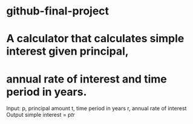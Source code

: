 # github-final-project
# A calculator that calculates simple interest given principal, 
# annual rate of interest and time period in years.

Input:
   p, principal amount
   t, time period in years
   r, annual rate of interest
Output
   simple interest = p*t*r
